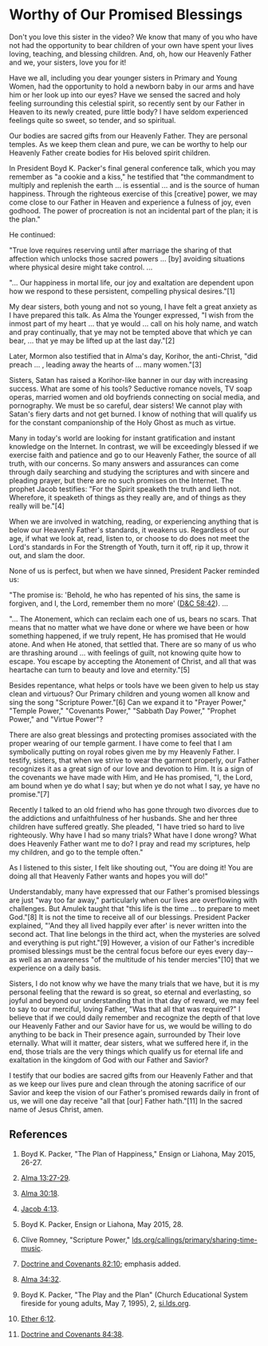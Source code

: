 # Worthy of Our Promised Blessings

Don't you love this sister in the video? We know that many of you who have not
had the opportunity to bear children of your own have spent your lives loving,
teaching, and blessing children. And, oh, how our Heavenly Father and we, your
sisters, love you for it!

Have we all, including you dear younger sisters in Primary and Young Women,
had the opportunity to hold a newborn baby in our arms and have him or her
look up into our eyes? Have we sensed the sacred and holy feeling surrounding
this celestial spirit, so recently sent by our Father in Heaven to its newly
created, pure little body? I have seldom experienced feelings quite so sweet,
so tender, and so spiritual.

Our bodies are sacred gifts from our Heavenly Father. They are personal
temples. As we keep them clean and pure, we can be worthy to help our Heavenly
Father create bodies for His beloved spirit children.

In President Boyd K. Packer's final general conference talk, which you may
remember as "a cookie and a kiss," he testified that "the commandment to
multiply and replenish the earth ... is essential ... and is the source of human
happiness. Through the righteous exercise of this [creative] power, we may
come close to our Father in Heaven and experience a fulness of joy, even
godhood. The power of procreation is not an incidental part of the plan; it is
the plan."

He continued:

"True love requires reserving until after marriage the sharing of that
affection which unlocks those sacred powers ... [by] avoiding situations where
physical desire might take control. ...

"... Our happiness in mortal life, our joy and exaltation are dependent upon how
we respond to these persistent, compelling physical desires."[1]

My dear sisters, both young and not so young, I have felt a great anxiety as I
have prepared this talk. As Alma the Younger expressed, "I wish from the
inmost part of my heart ... that ye would ... call on his holy name, and watch and
pray continually, that ye may not be tempted above that which ye can bear, ...
that ye may be lifted up at the last day."[2]

Later, Mormon also testified that in Alma's day, Korihor, the anti-Christ,
"did preach ... , leading away the hearts of ... many women."[3]

Sisters, Satan has raised a Korihor-like banner in our day with increasing
success. What are some of his tools? Seductive romance novels, TV soap operas,
married women and old boyfriends connecting on social media, and pornography.
We must be so careful, dear sisters! We cannot play with Satan's fiery darts
and not get burned. I know of nothing that will qualify us for the constant
companionship of the Holy Ghost as much as virtue.

Many in today's world are looking for instant gratification and instant
knowledge on the Internet. In contrast, we will be exceedingly blessed if we
exercise faith and patience and go to our Heavenly Father, the source of all
truth, with our concerns. So many answers and assurances can come through
daily searching and studying the scriptures and with sincere and pleading
prayer, but there are no such promises on the Internet. The prophet Jacob
testifies: "For the Spirit speaketh the truth and lieth not. Wherefore, it
speaketh of things as they really are, and of things as they really will
be."[4]

When we are involved in watching, reading, or experiencing anything that is
below our Heavenly Father's standards, it weakens us. Regardless of our age,
if what we look at, read, listen to, or choose to do does not meet the Lord's
standards in For the Strength of Youth, turn it off, rip it up, throw it out,
and slam the door.

None of us is perfect, but when we have sinned, President Packer reminded us:

"The promise is: 'Behold, he who has repented of his sins, the same is
forgiven, and I, the Lord, remember them no more' ([D&amp;C
58:42](https://www.lds.org/scriptures/dc-testament/dc/58.42?lang=eng#41)). ...

"... The Atonement, which can reclaim each one of us, bears no scars. That means
that no matter what we have done or where we have been or how something
happened, if we truly repent, He has promised that He would atone. And when He
atoned, that settled that. There are so many of us who are thrashing around ...
with feelings of guilt, not knowing quite how to escape. You escape by
accepting the Atonement of Christ, and all that was heartache can turn to
beauty and love and eternity."[5]

Besides repentance, what helps or tools have we been given to help us stay
clean and virtuous? Our Primary children and young women all know and sing the
song "Scripture Power."[6] Can we expand it to "Prayer Power," "Temple Power,"
"Covenants Power," "Sabbath Day Power," "Prophet Power," and "Virtue Power"?

There are also great blessings and protecting promises associated with the
proper wearing of our temple garment. I have come to feel that I am
symbolically putting on royal robes given me by my Heavenly Father. I testify,
sisters, that when we strive to wear the garment properly, our Father
recognizes it as a great sign of our love and devotion to Him. It is a sign of
the covenants we have made with Him, and He has promised, "I, the Lord, am
bound when ye do what I say; but when ye do not what I say, ye have no
promise."[7]

Recently I talked to an old friend who has gone through two divorces due to
the addictions and unfaithfulness of her husbands. She and her three children
have suffered greatly. She pleaded, "I have tried so hard to live righteously.
Why have I had so many trials? What have I done wrong? What does Heavenly
Father want me to do? I pray and read my scriptures, help my children, and go
to the temple often."

As I listened to this sister, I felt like shouting out, "You are doing it! You
are doing all that Heavenly Father wants and hopes you will do!"

Understandably, many have expressed that our Father's promised blessings are
just "way too far away," particularly when our lives are overflowing with
challenges. But Amulek taught that "this life is the time ... to prepare to meet
God."[8] It is not the time to receive all of our blessings. President Packer
explained, "'And they all lived happily ever after' is never written into the
second act. That line belongs in the third act, when the mysteries are solved
and everything is put right."[9] However, a vision of our Father's incredible
promised blessings must be the central focus before our eyes every day--as
well as an awareness "of the multitude of his tender mercies"[10] that we
experience on a daily basis.

Sisters, I do not know why we have the many trials that we have, but it is my
personal feeling that the reward is so great, so eternal and everlasting, so
joyful and beyond our understanding that in that day of reward, we may feel to
say to our merciful, loving Father, "Was that all that was required?" I
believe that if we could daily remember and recognize the depth of that love
our Heavenly Father and our Savior have for us, we would be willing to do
anything to be back in Their presence again, surrounded by Their love
eternally. What will it matter, dear sisters, what we suffered here if, in the
end, those trials are the very things which qualify us for eternal life and
exaltation in the kingdom of God with our Father and Savior?

I testify that our bodies are sacred gifts from our Heavenly Father and that
as we keep our lives pure and clean through the atoning sacrifice of our
Savior and keep the vision of our Father's promised rewards daily in front of
us, we will one day receive "all that [our] Father hath."[11] In the sacred
name of Jesus Christ, amen.

## References

  1.  Boyd K. Packer, "The Plan of Happiness," Ensign or Liahona, May 2015, 26-27.

  2.  [Alma 13:27-29](https://www.lds.org/scriptures/bofm/alma/13.27-29?lang=eng#26).

  3.  [Alma 30:18](https://www.lds.org/scriptures/bofm/alma/30.18?lang=eng#17).

  4.  [Jacob 4:13](https://www.lds.org/scriptures/bofm/jacob/4.13?lang=eng#12).

  5.  Boyd K. Packer, Ensign or Liahona, May 2015, 28.

  6.  Clive Romney, "Scripture Power," [lds.org/callings/primary/sharing-time-music](http://www.lds.org/callings/primary/sharing-time-music).

  7.  [Doctrine and Covenants 82:10](https://www.lds.org/scriptures/dc-testament/dc/82.10?lang=eng#9); emphasis added.

  8.  [Alma 34:32](https://www.lds.org/scriptures/bofm/alma/34.32?lang=eng#31).

  9.  Boyd K. Packer, "The Play and the Plan" (Church Educational System fireside for young adults, May 7, 1995), 2, [si.lds.org](http://si.lds.org).

  10.  [Ether 6:12](https://www.lds.org/scriptures/bofm/ether/6.12?lang=eng#11).

  11.  [Doctrine and Covenants 84:38](https://www.lds.org/scriptures/dc-testament/dc/84.38?lang=eng#37).

